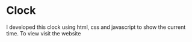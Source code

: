 # Clock
I developed this clock using html, css and javascript to show the current time. To view visit the website  
